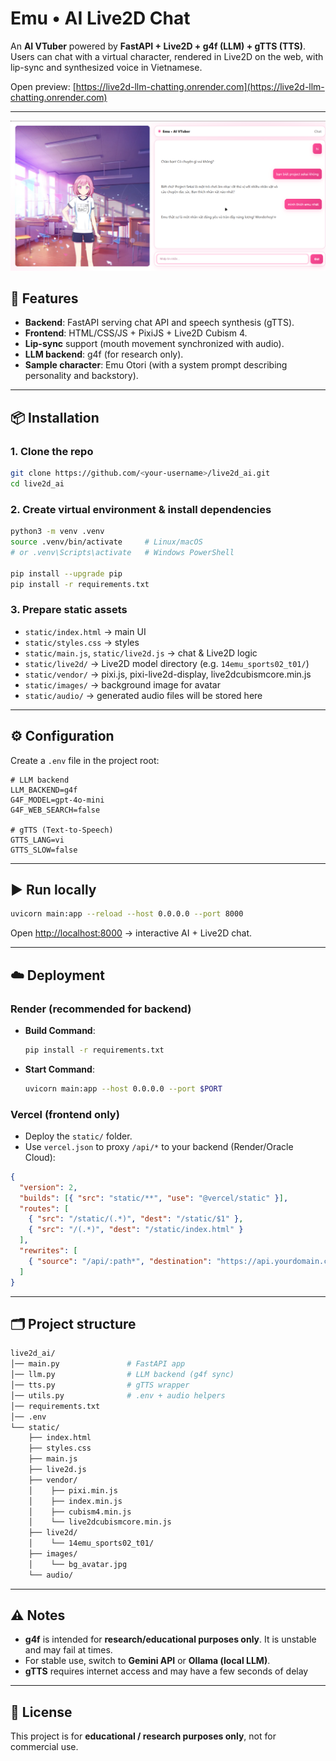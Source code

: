 # Emu • AI Live2D Chat

An **AI VTuber** powered by **FastAPI + Live2D + g4f (LLM) + gTTS (TTS)**.  
Users can chat with a virtual character, rendered in Live2D on the web, with lip-sync and synthesized voice in Vietnamese.

Open preview: [https://live2d-llm-chatting.onrender.com](https://live2d-llm-chatting.onrender.com)

---
![Preview](static/images/preview.png)
## 🚀 Features

- **Backend**: FastAPI serving chat API and speech synthesis (gTTS).
- **Frontend**: HTML/CSS/JS + PixiJS + Live2D Cubism 4.
- **Lip-sync** support (mouth movement synchronized with audio).
- **LLM backend**: g4f (for research only).
- **Sample character**: Emu Otori (with a system prompt describing personality and backstory).

---

## 📦 Installation

### 1. Clone the repo
```bash
git clone https://github.com/<your-username>/live2d_ai.git
cd live2d_ai
````

### 2. Create virtual environment & install dependencies

```bash
python3 -m venv .venv
source .venv/bin/activate     # Linux/macOS
# or .venv\Scripts\activate   # Windows PowerShell

pip install --upgrade pip
pip install -r requirements.txt
```

### 3. Prepare static assets

* `static/index.html` → main UI
* `static/styles.css` → styles
* `static/main.js`, `static/live2d.js` → chat & Live2D logic
* `static/live2d/` → Live2D model directory (e.g. `14emu_sports02_t01/`)
* `static/vendor/` → pixi.js, pixi-live2d-display, live2dcubismcore.min.js
* `static/images/` → background image for avatar
* `static/audio/` → generated audio files will be stored here

---

## ⚙️ Configuration

Create a `.env` file in the project root:

```env
# LLM backend
LLM_BACKEND=g4f
G4F_MODEL=gpt-4o-mini
G4F_WEB_SEARCH=false

# gTTS (Text-to-Speech)
GTTS_LANG=vi
GTTS_SLOW=false
```

---

## ▶️ Run locally

```bash
uvicorn main:app --reload --host 0.0.0.0 --port 8000
```

Open [http://localhost:8000](http://localhost:8000) → interactive AI + Live2D chat.

---

## ☁️ Deployment

### Render (recommended for backend)

* **Build Command**:

  ```bash
  pip install -r requirements.txt
  ```
* **Start Command**:

  ```bash
  uvicorn main:app --host 0.0.0.0 --port $PORT
  ```

### Vercel (frontend only)

* Deploy the `static/` folder.
* Use `vercel.json` to proxy `/api/*` to your backend (Render/Oracle Cloud):

```json
{
  "version": 2,
  "builds": [{ "src": "static/**", "use": "@vercel/static" }],
  "routes": [
    { "src": "/static/(.*)", "dest": "/static/$1" },
    { "src": "/(.*)", "dest": "/static/index.html" }
  ],
  "rewrites": [
    { "source": "/api/:path*", "destination": "https://api.yourdomain.com/api/:path*" }
  ]
}
```

---

## 🗂 Project structure

```bash
live2d_ai/
│── main.py               # FastAPI app
│── llm.py                # LLM backend (g4f sync)
│── tts.py                # gTTS wrapper
│── utils.py              # .env + audio helpers
│── requirements.txt
│── .env
└── static/
    ├── index.html
    ├── styles.css
    ├── main.js
    ├── live2d.js
    ├── vendor/
    │    ├── pixi.min.js
    │    ├── index.min.js
    │    ├── cubism4.min.js
    │    └── live2dcubismcore.min.js
    ├── live2d/
    │    └── 14emu_sports02_t01/
    ├── images/
    │    └── bg_avatar.jpg
    └── audio/
```

---

## ⚠️ Notes

* **g4f** is intended for **research/educational purposes only**. It is unstable and may fail at times.
* For stable use, switch to **Gemini API** or **Ollama (local LLM)**.
* **gTTS** requires internet access and may have a few seconds of delay

---

## 📜 License

This project is for **educational / research purposes only**, not for commercial use.



